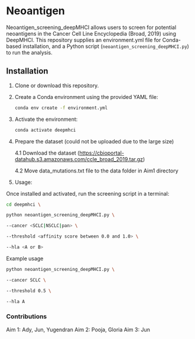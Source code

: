# Neoantigen


Neoantigen_screening_deepMHCI allows users to screen for potential neoantigens in the Cancer Cell Line Encyclopedia (Broad, 2019) using DeepMHCI. This repository supplies an environment.yml file for Conda-based installation, and a Python script (`neoantigen_screening_deepMHCI.py`) to run the analysis.


## Installation


1. Clone or download this repository.  

2. Create a Conda environment using the provided YAML file:

   ```bash
   conda env create -f environment.yml
   ```

3. Activate the environment:

    ```bash
    conda activate deepmhci
    ```
4. Prepare the dataset (could not be uploaded due to the large size)

   4.1 Download the dataset (https://cbioportal-datahub.s3.amazonaws.com/ccle_broad_2019.tar.gz)
   
   4.2 Move data_mutations.txt file to the data folder in Aim1 directory

5. Usage:

Once installed and activated, run the screening script in a terminal:

  ```bash
  cd deepmhci \
 
  python neoantigen_screening_deepMHCI.py \

  --cancer <SCLC|NSCLC|pan> \

  --threshold <affinity score between 0.0 and 1.0> \

  --hla <A or B>
  ```
Example usage
  ```bash
  python neoantigen_screening_deepMHCI.py \

  --cancer SCLC \

  --threshold 0.5 \

  --hla A
 ```

### Contributions

Aim 1: Ady, Jun, Yugendran
Aim 2: Pooja, Gloria
Aim 3: Jun
   
